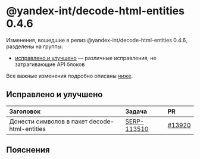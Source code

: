 # @yandex-int/decode-html-entities 0.4.6

<!-- ЧЕЛОВЕЧЕСКОЕ ВСТУПЛЕНИЕ -->

Изменения, вошедшие в релиз @yandex-int/decode-html-entities 0.4.6, разделены на группы:

* [исправлено и улучшено](#Исправлено-и-улучшено) — различные исправления, не затрагивающие API блоков

Все важные изменения подробно описаны [ниже](#Пояснения).

## Исправлено и улучшено

| Заголовок                                     | Задача        | PR       |
| :-------------------------------------------- | :------------ | :------- |
| Донести символов в пакет decode-html-entities | [SERP-113510] | [#13920] |

## Пояснения

[SERP-113510]: https://st.yandex-team.ru/SERP-113510
[#13920]: https://github.yandex-team.ru/search-interfaces/frontend/pull/13920
